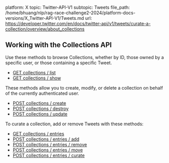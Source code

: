 platform: X
topic: Twitter-API-V1
subtopic: Tweets
file_path: /home/bhuang/nlp/rag-race-challenge2-2024/platform-docs-versions/X_Twitter-API-V1/Tweets.md
url: https://developer.twitter.com/en/docs/twitter-api/v1/tweets/curate-a-collection/overview/about_collections


## Working with the Collections API

Use these methods to browse Collections, whether by ID, those owned by a specific user, or those containing a specific Tweet.

* [GET collections / list](https://dev.twitter.com/rest/reference/get/collections/list)
* [GET collections / show](https://dev.twitter.com/rest/reference/get/collections/show)

These methods allow you to create, modify, or delete a collection on behalf of the currently authenticated user.

* [POST collections / create](https://dev.twitter.com/rest/reference/post/collections/create)
* [POST collections / destroy](https://dev.twitter.com/rest/reference/post/collections/destroy)
* [POST collections / update](https://dev.twitter.com/rest/reference/post/collections/update)

To curate a collection, add or remove Tweets with these methods:

* [GET collections / entries](https://dev.twitter.com/rest/reference/get/collections/entries)
* [POST collections / entries / add](https://dev.twitter.com/rest/reference/post/collections/entries/add)
* [POST collections / entries / remove](https://dev.twitter.com/rest/reference/post/collections/entries/remove)
* [POST collections / entries / move](https://dev.twitter.com/rest/reference/post/collections/entries/move)
* [POST collections / entries / curate](https://dev.twitter.com/rest/reference/post/collections/entries/curate)